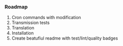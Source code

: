 ### Roadmap
1. Cron commands with modification
2. Transmission tests
3. Translation
4. Installation
5. Create beatufiul readme with test/lint/quality badges
